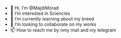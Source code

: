 - 👋 Hi, I’m @MajdiMorad
- 👀 I’m interested in Sciencies
- 🌱 I’m currently learning about my breed
- 💞️ I’m looking to collaborate on my works
- 📫 How to reach me by nmy mail and my telegram                                                                                                                 
 
<!---
MajdiMorad/MajdiMorad is a ✨ special ✨ repository because its `README.md` (this file) appears on your GitHub profile.
You can click the Preview link to take a look at your changes.
--->
